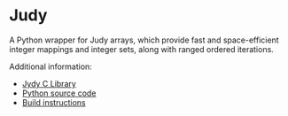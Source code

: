 # Judy

A Python wrapper for Judy arrays, which provide fast and space-efficient integer
mappings and integer sets, along with ranged ordered iterations.

Additional information:
* [Jydy C Library]([Judy](http://judy.sourceforge.net/))
* [Python source code](https://github.com/arnimarj/py-judy/)
* [Build instructions](./BUILD.md)
